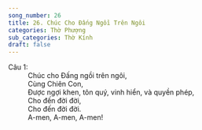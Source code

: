 ```yaml
---
song_number: 26
title: 26. Chúc Cho Đấng Ngồi Trên Ngôi
categories: Thờ Phượng
sub_categories: Thờ Kính
draft: false
---
```

<dl><dt>Câu 1:</dt><dd data-verse="1">Chúc cho Đấng ngồi trên ngôi, <br/>Cùng Chiên Con, <br/>Được ngợi khen, tôn quý, vinh hiển, và quyền phép, <br/>Cho đến đời đời, <br/>Cho đến đời đời. <br/>A-men, A-men, A-men! </dd></dl>
